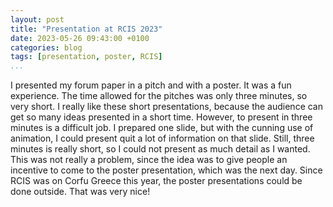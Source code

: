 ```yaml
---
layout: post
title: "Presentation at RCIS 2023"
date: 2023-05-26 09:43:00 +0100
categories: blog
tags: [presentation, poster, RCIS]
...
```


I presented my forum paper in a pitch and with a poster. It was a fun experience. The time allowed for the pitches was only three minutes, so very short. I really like these short presentations, because the audience can get so many ideas presented in a short time. However, to present in three minutes is a difficult job. I prepared one slide, but with the cunning use of animation, I could present quit a lot of information on that slide. Still, three minutes is really short, so I could not present as much detail as I wanted. This was not really a problem, since the idea was to give people an incentive to come to the poster presentation, which was the next day. Since RCIS was on Corfu Greece this year, the poster presentations could be done outside. That was very nice!